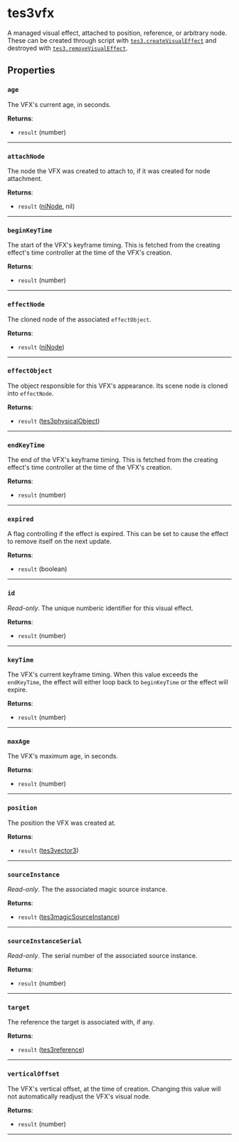 <!---
	This file is autogenerated. Do not edit this file manually. Your changes will be ignored.
	More information: https://github.com/MWSE/MWSE/tree/master/docs
-->

# tes3vfx

A managed visual effect, attached to position, reference, or arbitrary node. These can be created through script with [`tes3.createVisualEffect`](https://mwse.github.io/MWSE/apis/tes3/#tes3createvisualeffect) and destroyed with [`tes3.removeVisualEffect`](https://mwse.github.io/MWSE/apis/tes3/#tes3removevisualeffect).

## Properties

### `age`
<div class="search_terms" style="display: none">age</div>

The VFX's current age, in seconds.

**Returns**:

* `result` (number)

***

### `attachNode`
<div class="search_terms" style="display: none">attachnode</div>

The node the VFX was created to attach to, if it was created for node attachment.

**Returns**:

* `result` ([niNode](../../types/niNode), nil)

***

### `beginKeyTime`
<div class="search_terms" style="display: none">beginkeytime</div>

The start of the VFX's keyframe timing. This is fetched from the creating effect's time controller at the time of the VFX's creation.

**Returns**:

* `result` (number)

***

### `effectNode`
<div class="search_terms" style="display: none">effectnode</div>

The cloned node of the associated `effectObject`.

**Returns**:

* `result` ([niNode](../../types/niNode))

***

### `effectObject`
<div class="search_terms" style="display: none">effectobject</div>

The object responsible for this VFX's appearance. Its scene node is cloned into `effectNode`.

**Returns**:

* `result` ([tes3physicalObject](../../types/tes3physicalObject))

***

### `endKeyTime`
<div class="search_terms" style="display: none">endkeytime</div>

The end of the VFX's keyframe timing. This is fetched from the creating effect's time controller at the time of the VFX's creation.

**Returns**:

* `result` (number)

***

### `expired`
<div class="search_terms" style="display: none">expired</div>

A flag controlling if the effect is expired. This can be set to cause the effect to remove itself on the next update.

**Returns**:

* `result` (boolean)

***

### `id`
<div class="search_terms" style="display: none">id</div>

*Read-only*. The unique numberic identifier for this visual effect.

**Returns**:

* `result` (number)

***

### `keyTime`
<div class="search_terms" style="display: none">keytime</div>

The VFX's current keyframe timing. When this value exceeds the `endKeyTime`, the effect will either loop back to `beginKeyTime` or the effect will expire.

**Returns**:

* `result` (number)

***

### `maxAge`
<div class="search_terms" style="display: none">maxage</div>

The VFX's maximum age, in seconds.

**Returns**:

* `result` (number)

***

### `position`
<div class="search_terms" style="display: none">position</div>

The position the VFX was created at.

**Returns**:

* `result` ([tes3vector3](../../types/tes3vector3))

***

### `sourceInstance`
<div class="search_terms" style="display: none">sourceinstance</div>

*Read-only*. The the associated magic source instance.

**Returns**:

* `result` ([tes3magicSourceInstance](../../types/tes3magicSourceInstance))

***

### `sourceInstanceSerial`
<div class="search_terms" style="display: none">sourceinstanceserial</div>

*Read-only*. The serial number of the associated source instance.

**Returns**:

* `result` (number)

***

### `target`
<div class="search_terms" style="display: none">target</div>

The reference the target is associated with, if any.

**Returns**:

* `result` ([tes3reference](../../types/tes3reference))

***

### `verticalOffset`
<div class="search_terms" style="display: none">verticaloffset</div>

The VFX's vertical offset, at the time of creation. Changing this value will not automatically readjust the VFX's visual node.

**Returns**:

* `result` (number)

***

